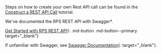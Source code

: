 Steps on how to create your own Rest API call can be found in the [Construct a REST API Call](../Tutorials/apiTutorial.md) tutorial.

We've documented the RPS REST API with Swagger*.

[Get Started with RPS REST API](https://app.swaggerhub.com/apis-docs/rbheopenamt/rps/1.3.0){: .md-button .md-button--primary target="_blank"}

If unfamiliar with Swagger, see [Swagger Documentation](https://swagger.io/docs/){: target="_blank"}.
